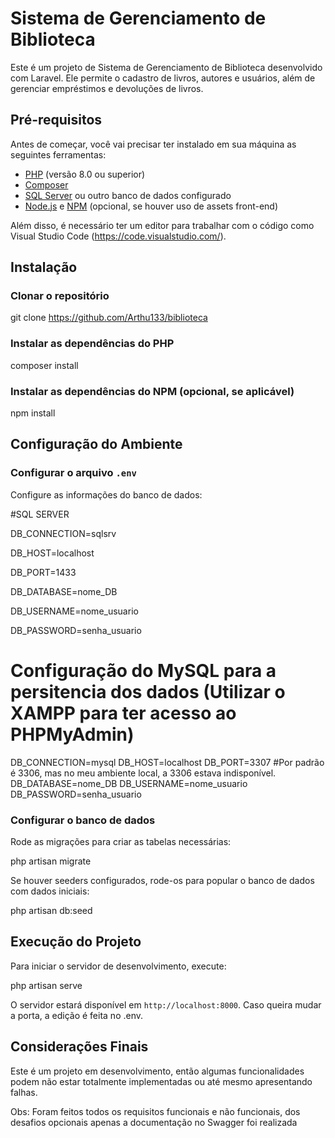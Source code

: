 
# Sistema de Gerenciamento de Biblioteca

Este é um projeto de Sistema de Gerenciamento de Biblioteca desenvolvido com Laravel. Ele permite o cadastro de livros, autores e usuários, além de gerenciar empréstimos e devoluções de livros.

## Pré-requisitos

Antes de começar, você vai precisar ter instalado em sua máquina as seguintes ferramentas:

- [PHP](https://www.php.net/downloads) (versão 8.0 ou superior)
- [Composer](https://getcomposer.org/)
- [SQL Server](https://www.microsoft.com/pt-br/sql-server/sql-server-downloads) ou outro banco de dados configurado
- [Node.js](https://nodejs.org/) e [NPM](https://www.npmjs.com/) (opcional, se houver uso de assets front-end)

Além disso, é necessário ter um editor para trabalhar com o código como Visual Studio Code (https://code.visualstudio.com/).

## Instalação

### Clonar o repositório


git clone https://github.com/Arthu133/biblioteca


### Instalar as dependências do PHP

composer install

### Instalar as dependências do NPM (opcional, se aplicável)


npm install


## Configuração do Ambiente

### Configurar o arquivo `.env`

Configure as informações do banco de dados:


#SQL SERVER

DB_CONNECTION=sqlsrv

DB_HOST=localhost

DB_PORT=1433

DB_DATABASE=nome_DB

DB_USERNAME=nome_usuario

DB_PASSWORD=senha_usuario


# Configuração do MySQL para a persitencia dos dados (Utilizar o XAMPP para ter acesso ao PHPMyAdmin)
DB_CONNECTION=mysql
DB_HOST=localhost
DB_PORT=3307 #Por padrão é 3306, mas no meu ambiente local, a 3306 estava indisponível.
DB_DATABASE=nome_DB
DB_USERNAME=nome_usuario
DB_PASSWORD=senha_usuario


### Configurar o banco de dados

Rode as migrações para criar as tabelas necessárias:

php artisan migrate

Se houver seeders configurados, rode-os para popular o banco de dados com dados iniciais:

php artisan db:seed

## Execução do Projeto

Para iniciar o servidor de desenvolvimento, execute:

php artisan serve

O servidor estará disponível em `http://localhost:8000`. Caso queira mudar a porta, a edição é feita no .env.


## Considerações Finais

Este é um projeto em desenvolvimento, então algumas funcionalidades podem não estar totalmente implementadas ou até mesmo apresentando falhas. 

Obs: Foram feitos todos os requisitos funcionais e não funcionais, dos desafios opcionais apenas a documentação no Swagger foi realizada

